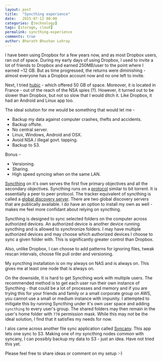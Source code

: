 ```yaml
---
layout: post
title:  "Syncthing experience"
date:   2015-07-12 00:00
categories: [technology]
tags: [storage, cloud]
permalink: syncthing-experience
comments: true
author: Bharath Bhushan Lohray
---
```

I have been using Dropbox for a few years now, and as most Dropbox users, ran out of space. During my early days of using Dropbox, I used to invite a lot of friends to Dropbox and earned 250MB/user to the point where I earned ~12 GB. But as time progressed, the returns were diminishing - almost everyone has a Dropbox account now and no one left to invite.

Next, I tried [hubic](https://hubic.com/home/new/?referral=UUUSFV) - which offered 50 GB of space. Moreover, it is located in France - out of the reach of the NSA spies (?). However, it turned out to be slower than Dropbox, but not so slow that I would ditch it. Like Dropbox, it had an Android and Linux app too.

The ideal solution for me would be something that would let me -

* Backup my data against computer crashes, thefts and accidents.
* Backup offsite.
* No central server.
* Linux, Windows, Android and OSX.
* Avoid NSA / illegal govt. tapping.
* Backup to S3.

Bonus -

* Versioning.
* Sharing.
* High speed syncing when on the same LAN.

[Syncthing](https://syncthing.net/) on it's own serves the first five primary objectives and all the secondary objectives. Syncthing runs on a [protocol](https://github.com/syncthing/specs/blob/master/BEPv1.md) similar to bit torrent. It is essentially a peer to peer protocol. The tracker equivalent of syncthing is called a [global discovery server](https://github.com/syncthing/discosrv). There are two global discovery servers that are publically available. I do have an option to install my own as well - makes me feel more confidant about relying on syncthing.

Syncthing is designed to sync selected folders on the computer across authorized devices. An authorized device is another device running syncthing and is allowed to synchronize folders. I may have multiple authorized devices and may choose which authorized devices I choose to sync a given folder with. This is significantly greater control than Dropbox.

Also, unlike Dropbox, I can choose to add patterns for ignoring files, tweak rescan intervals, choose file pull order and versioning.

My syncthing installation is on my always on NAS and is always on. This gives me at least one node that is always on.

On the downside, It is hard to get Syncthing work with multiple users. The recommended method is to get each user run their own instance of Syncthing - that could be a lot of processes and memory and if you are trying this for your friends and family or a small corporate group on AWS, you cannot use a small or medium instance with impunity. I attempted to mitigate this by running Syncthing under it's own user space and adding `syncthing` to every user's group. The shared folders may then remain in the user's home folder with `770` permission mask. While this may not be the ideal solution, I find that it satisfies my needs for now.

I alos came across another file sync application called [Syncany](https://www.syncany.org/). This app lets one sync to S3. Making one of my syncthing nodes common with syncany, I can possibly backup my data to S3 - just an idea. Have not tried this yet.

Please feel free to share ideas or comment on my setup :-)
